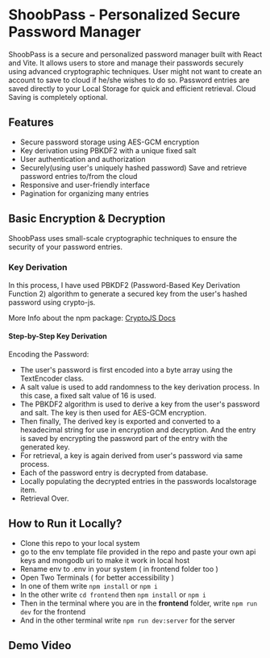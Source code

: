 # ShoobPass - Personalized Secure Password Manager

ShoobPass is a secure and personalized password manager built with React and Vite. It allows users to store and manage their passwords securely using advanced cryptographic techniques. User might not want to create an account to save to cloud if he/she wishes to do so. Password entries are saved directly to your Local Storage for quick and efficient retrieval. Cloud Saving is completely optional.

## Features

- Secure password storage using AES-GCM encryption
- Key derivation using PBKDF2 with a unique fixed salt
- User authentication and authorization
- Securely(using user's uniquely hashed password) Save and retrieve password entries to/from the cloud
- Responsive and user-friendly interface
- Pagination for organizing many entries

## Basic Encryption & Decryption

ShoobPass uses small-scale cryptographic techniques to ensure the security of your password entries.

### Key Derivation
In this process, I have used PBKDF2 (Password-Based Key Derivation Function 2) algorithm to generate a secured key from the user's hashed password using crypto-js.

More Info about the npm package: [CryptoJS Docs](https://cryptojs.gitbook.io/docs)

#### Step-by-Step Key Derivation
Encoding the Password:

- The user's password is first encoded into a byte array using the TextEncoder class.
- A salt value is used to add randomness to the key derivation process. In this case, a fixed salt value of 16 is used.
- The PBKDF2 algorithm is used to derive a key from the user's password and salt. The key is then used for AES-GCM encryption.
- Then finally, The derived key is exported and converted to a hexadecimal string for use in encryption and decryption. And the entry is saved by encrypting the password part of the entry with the generated key.
- For retrieval, a key is again derived from user's password via same process.
- Each of the password entry is decrypted from database.
- Locally populating the decrypted entries in the passwords localstorage item.
- Retrieval Over.

## How to Run it Locally?

- Clone this repo to your local system
- go to the env template file provided in the repo and paste your own api keys and mongodb uri to make it work in local host
- Rename env to .env in your system ( in frontend folder too )
- Open Two Terminals ( for better accessibility )
- In one of them write `npm install` or `npm i`
- In the other write `cd frontend` then `npm install` or `npm i`
- Then in the terminal where you are in the **frontend** folder, write `npm run dev` for the frontend
- And in the other terminal write `npm run dev:server` for the server


## Demo Video

